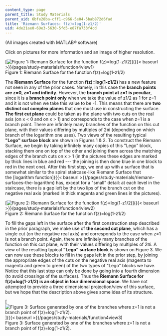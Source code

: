 ```yaml
---
content_type: page
parent_title: Study Materials
parent_uid: 6bfe28ba-cff1-c966-5e04-5bab872d6fad
title: 'Riemann Surfaces: f(z)=log(1-z1/2)'
uid: 4de21ae0-69e3-5630-5fd5-e87fa733f4cd
---
```


(All images created with MATLAB® software)

Click on pictures for more information and an image of higher resolution.

[![Figure 1: Riemann Surface for the function f(z)=log(1-z1/2)](/courses/mathematics/18-04-complex-variables-with-applications-fall-1999/study-materials/riem_log_1mSqrt_Z_a.GIF)]({{< baseurl >}}/pages/study-materials/function4view1)  
Figure 1: Riemann Surface for the function f(z)=log(1-z1/2)

The **Riemann Surface** for the function **f(z)=log(1-z1/2)** has a new feature not seen in any of the prior cases. Namely, in this case the **branch points are z=0, z=1 and infinity**. However, the **branch point at z=1 is peculiar**, since it is a **branch point only** when we take the value of z1/2 as 1 for z=1 and it is not when we take this value to be -1. This means that there are **two distinct cut complex planes** that one must use in constructing the surface. **The first cut plane** could be taken as the plane with two cuts on the real axis (on x \< 0 and on x > 1) and corresponds to the case when z=1 is a branch point. There are infinitely many branches of the function on this cut plane, with their values differing by multiples of 2πi (depending on which branch of the logarithm one uses). Two views of the resulting typical **"Lego" surface block** are shown in Figures 1 & 2. To construct the Riemann Surface, we begin by taking infinitely many copies of this "Lego" block, stacking them one on top of the other and joining them across the matching edges of the branch cuts on x > 1 (in the pictures these edges are marked by thick lines in blue and red --- the joining is then done blue in one block to red in the next one). After this first step, we end up with a surface that is somewhat similar to the spiral staircase-like Riemann Surface that the [logarithm function]({{< baseurl >}}/pages/study-materials/riemann-surfaces-the-logarithm) has, except for a "small" detail: at each level in the staircase, there is a gap left by the two lips of the branch cut on the negative real axis (marked in thick magenta and green lines in the pictures).

[![Figure 2: Riemann Surface for the function f(z)=log(1-z1/2) ](/courses/mathematics/18-04-complex-variables-with-applications-fall-1999/study-materials/riem_log_1mSqrt_Z_b.GIF)]({{< baseurl >}}/pages/study-materials/function4view2)  
Figure 2: Riemann Surface for the function f(z)=log(1-z1/2)

To fill the gaps left in the surface after the first construction step described in the prior paragraph, we make use of **the second cut plane**, which has a single cut (on the negative real axis) and corresponds to the case when z=1 is not a branch point. Again, there are infinitely many branches of the function on this cut plane, with their values differing by multiples of 2πi. A view of the resulting typical **"Lego" surface block** is shown on Figure 3. We can now use these blocks to fill in the gaps left in the prior step, by joining the appropriate edges of the cuts on the negative real axis (magenta to magenta and green to green) of the two types of "Lego" blocks we have. Notice that this last step can only be done by going into a fourth dimension (to avoid crossings of the surfaces). Thus the **Riemann Surface for f(z)=log(1-z1/2) is an object in four dimensional space**. We have not attempted to provide a three dimensional projection/view of this surface, but we hope that the description above gives some idea of its structure.

[![Figure 3: Surface generated by one of the branches where z=1 is not a branch point of f(z)=log(1-z1/2). ](/courses/mathematics/18-04-complex-variables-with-applications-fall-1999/study-materials/riem_log_1mSqrt_Z_c.GIF)]({{< baseurl >}}/pages/study-materials/function4view3)  
Figure 3: Surface generated by one of the branches where z=1 is not a branch point of f(z)=log(1-z1/2).